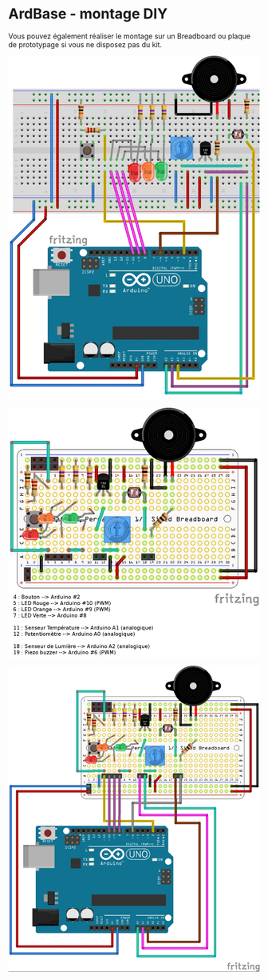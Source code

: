 # ArdBase - montage DIY

Vous pouvez également réaliser le montage sur un Breadboard ou plaque de prototypage si vous ne disposez pas du kit.

![Raccordement sur Breadbard](docs/_static/KIT-SOUDURE-ARDBASE_breadboard_bb.jpg)

![La carte KIT SOUDURE ARDBASE en détail](docs/_static/KIT-SOUDURE-ARDBASE_perma-proto_labelled_bb.jpg)

![Raccordement KIT SOUDURE ARDBASE sur Arduino](docs/_static/KIT-SOUDURE-ARDBASE_perma-proto-wiring-arduino_bb.jpg)
